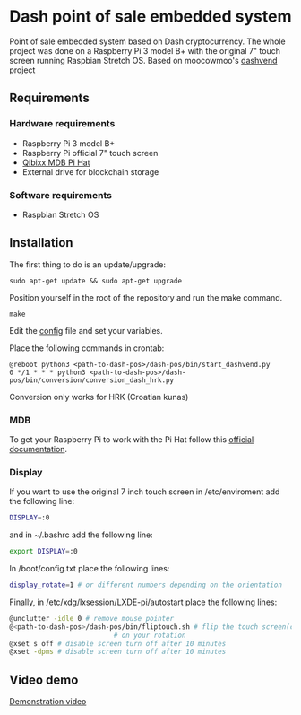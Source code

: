 
# Dash point of sale embedded system
Point of sale embedded system based on Dash cryptocurrency. The whole project was done on a Raspberry Pi 3 model B+ with the original 7" touch screen running Raspbian Stretch OS. Based on moocowmoo's [dashvend](https://github.com/moocowmoo/dashvend) project

## Requirements
### Hardware requirements
- Raspberry Pi 3 model B+
- Raspberry Pi official 7" touch screen
- [Qibixx MDB Pi Hat](https://www.qibixx.com/en/products/mdb-pi-hat-interface/)
- External drive for blockchain storage
### Software requirements
- Raspbian Stretch OS

## Installation
The first thing to do is an update/upgrade:
```
sudo apt-get update && sudo apt-get upgrade
```
Position yourself in the root of the repository and run the make command.
```
make
```
Edit the [config](./bin/dashvend/config.py.template) file and set your variables.

Place the following commands in crontab:
```
@reboot python3 <path-to-dash-pos>/dash-pos/bin/start_dashvend.py
0 */1 * * * python3 <path-to-dash-pos>/dash-pos/bin/conversion/conversion_dash_hrk.py
```
Conversion only works for HRK (Croatian kunas)

### MDB
To get your Raspberry Pi to work with the Pi Hat follow this [official documentation](https://docs.qibixx.com/qibixx-documentation/pi-and-uarts).

### Display
If you want to use the original 7 inch touch screen in /etc/enviroment add the following line:
```bash
DISPLAY=:0
```
and in ~/.bashrc add the following line:
```bash
export DISPLAY=:0
```
In /boot/config.txt place the following lines:
```bash
display_rotate=1 # or different numbers depending on the orientation
```
Finally, in /etc/xdg/lxsession/LXDE-pi/autostart place the following lines:
```bash
@unclutter -idle 0 # remove mouse pointer
@<path-to-dash-pos>/dash-pos/bin/fliptouch.sh # flip the touch screen(change the script depending
					      # on your rotation
@xset s off # disable screen turn off after 10 minutes
@xset -dpms # disable screen turn off after 10 minutes
```

## Video demo
[Demonstration video](https://youtu.be/A7MZlR-G4GU)
